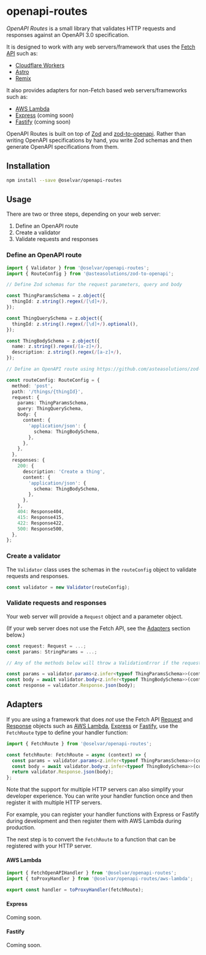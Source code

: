 # openapi-routes

*OpenAPI Routes* is a small library that validates HTTP requests and responses against an OpenAPI 3.0 specification.

It is designed to work with any web servers/framework that uses the [Fetch API](https://developer.mozilla.org/en-US/docs/Web/API/Fetch_API) such as:

* [Cloudflare Workers](https://developers.cloudflare.com/workers/)
* [Astro](https://astro.build/)
* [Remix](https://remix.run/)

It also provides adapters for non-Fetch based web servers/frameworks such as:

* [AWS Lambda](https://aws.amazon.com/lambda/)
* [Express](https://expressjs.com/) (coming soon)
* [Fastify](https://www.fastify.io/) (coming soon)

OpenAPI Routes is built on top of [Zod](https://zod.dev/) and [zod-to-openapi](https://github.com/asteasolutions/zod-to-openapi). Rather than writing OpenAPI specifications by hand, you write Zod schemas and then generate OpenAPI specifications from them.

## Installation

```bash
npm install --save @oselvar/openapi-routes
```

## Usage

There are two or three steps, depending on your web server:

1. Define an OpenAPI route
2. Create a validator
3. Validate requests and responses

### Define an OpenAPI route

```typescript
import { Validator } from '@oselvar/openapi-routes';
import { RouteConfig } from '@asteasolutions/zod-to-openapi';

// Define Zod schemas for the request parameters, query and body

const ThingParamsSchema = z.object({
  thingId: z.string().regex(/[\d]+/),
});

const ThingQuerySchema = z.object({
  thingId: z.string().regex(/[\d]+/).optional(),
});

const ThingBodySchema = z.object({
  name: z.string().regex(/[a-z]+/),
  description: z.string().regex(/[a-z]+/),
});

// Define an OpenAPI route using https://github.com/asteasolutions/zod-to-openapi

const routeConfig: RouteConfig = {
  method: 'post',
  path: '/things/{thingId}',
  request: {
    params: ThingParamsSchema,
    query: ThingQuerySchema,
    body: {
      content: {
        'application/json': {
          schema: ThingBodySchema,
        },
      },
    },
  },
  responses: {
    200: {
      description: 'Create a thing',
      content: {
        'application/json': {
          schema: ThingBodySchema,
        },
      },
    },
    404: Response404,
    415: Response415,
    422: Response422,
    500: Response500,
  },
};
```

### Create a validator

The `Validator` class uses the schemas in the `routeConfig` object to validate requests and responses.

```typescript
const validator = new Validator(routeConfig);
```

### Validate requests and responses

Your web server will provide a `Request` object and a parameter object.

(If your web server does not use the Fetch API, see the [Adapters](#adapters) section below.)

```typescript
const request: Request = ...;
const params: StringParams = ...;

// Any of the methods below will throw a ValidationError if the request or response is invalid

const params = validator.params<z.infer<typeof ThingParamsSchema>>(context.params);
const body = await validator.body<z.infer<typeof ThingBodySchema>>(context.request);
const response = validator.Response.json(body);
```

## Adapters

If you are using a framework that does *not* use the Fetch API [Request](https://developer.mozilla.org/en-US/docs/Web/API/Request) and [Response](https://developer.mozilla.org/en-US/docs/Web/API/Response) objects
such as [AWS Lambda](https://aws.amazon.com/lambda/), [Express](https://expressjs.com/) or [Fastify](https://www.fastify.io/), use the `FetchRoute` type to define your handler function:

```typescript
import { FetchRoute } from '@oselvar/openapi-routes';

const fetchRoute: FetchRoute = async (context) => {
  const params = validator.params<z.infer<typeof ThingParamsSchema>>(context.params);
  const body = await validator.body<z.infer<typeof ThingBodySchema>>(context.request);
  return validator.Response.json(body);
};
```

Note that the support for multiple HTTP servers can also simplify your developer experience.
You can write your handler function once and then register it with multiple HTTP servers.

For example, you can register your handler functions with Express or Fastify during development and then register them with AWS Lambda during production.

The next step is to convert the `FetchRoute` to a function that can be registered with your HTTP server.

#### AWS Lambda

```typescript
import { FetchOpenAPIHandler } from '@oselvar/openapi-routes';
import { toProxyHandler } from '@oselvar/openapi-routes/aws-lambda';

export const handler = toProxyHandler(fetchRoute);
```

#### Express

Coming soon.

#### Fastify

Coming soon.